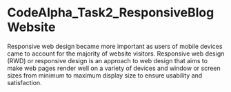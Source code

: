 # CodeAlpha_Task2_ResponsiveBlogWebsite

Responsive web design became more important as users of mobile devices came to account for the majority of website visitors. Responsive web design (RWD) or responsive design is an approach to web design that aims to make web pages render well on a variety of devices and window or screen sizes from minimum to maximum display size to ensure usability and satisfaction.

